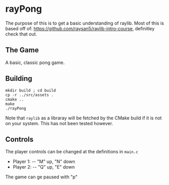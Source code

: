 # rayPong

The purpose of this is to get a basic understanding of raylib.
Most of this is based off of: https://github.com/raysan5/raylib-intro-course, definitley check that out.

## The Game

A basic, classic pong game.

## Building

```
mkdir build ; cd build
cp -r ../src/assets .
cmake ..
make
./rayPong
```

Note that `raylib` as a libraray will be fetched by the CMake build if it is not on your system. This has not been tested however.

## Controls

The player controls can be changed at the definitions in `main.c`
- Player 1:
    -- "M" up, "N" down
- Player 2:
    -- "Q" up, "E" down

The game can ge paused with "p"
